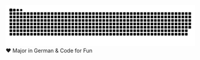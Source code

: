 <picture>
  <source media="(prefers-color-scheme: dark)" srcset="https://raw.githubusercontent.com/Jutta197/Jutta197/output/github-contribution-grid-snake-dark.svg">
  <source media="(prefers-color-scheme: light)" srcset="https://raw.githubusercontent.com/Jutta197/Jutta197/output/github-contribution-grid-snake.svg">
  <img alt="github contribution grid snake animation" src="https://raw.githubusercontent.com/Jutta197/Jutta197/output/github-contribution-grid-snake.svg">
</picture>
❤ Major in German & Code for Fun 


